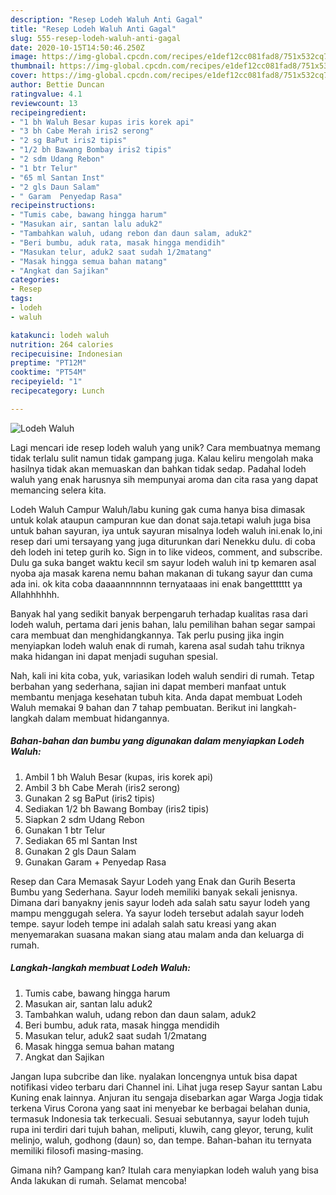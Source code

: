 ```yaml
---
description: "Resep Lodeh Waluh Anti Gagal"
title: "Resep Lodeh Waluh Anti Gagal"
slug: 555-resep-lodeh-waluh-anti-gagal
date: 2020-10-15T14:50:46.250Z
image: https://img-global.cpcdn.com/recipes/e1def12cc081fad8/751x532cq70/lodeh-waluh-foto-resep-utama.jpg
thumbnail: https://img-global.cpcdn.com/recipes/e1def12cc081fad8/751x532cq70/lodeh-waluh-foto-resep-utama.jpg
cover: https://img-global.cpcdn.com/recipes/e1def12cc081fad8/751x532cq70/lodeh-waluh-foto-resep-utama.jpg
author: Bettie Duncan
ratingvalue: 4.1
reviewcount: 13
recipeingredient:
- "1 bh Waluh Besar kupas iris korek api"
- "3 bh Cabe Merah iris2 serong"
- "2 sg BaPut iris2 tipis"
- "1/2 bh Bawang Bombay iris2 tipis"
- "2 sdm Udang Rebon"
- "1 btr Telur"
- "65 ml Santan Inst"
- "2 gls Daun Salam"
- " Garam  Penyedap Rasa"
recipeinstructions:
- "Tumis cabe, bawang hingga harum"
- "Masukan air, santan lalu aduk2"
- "Tambahkan waluh, udang rebon dan daun salam, aduk2"
- "Beri bumbu, aduk rata, masak hingga mendidih"
- "Masukan telur, aduk2 saat sudah 1/2matang"
- "Masak hingga semua bahan matang"
- "Angkat dan Sajikan"
categories:
- Resep
tags:
- lodeh
- waluh

katakunci: lodeh waluh 
nutrition: 264 calories
recipecuisine: Indonesian
preptime: "PT12M"
cooktime: "PT54M"
recipeyield: "1"
recipecategory: Lunch

---
```



![Lodeh Waluh](https://img-global.cpcdn.com/recipes/e1def12cc081fad8/751x532cq70/lodeh-waluh-foto-resep-utama.jpg)

Lagi mencari ide resep lodeh waluh yang unik? Cara membuatnya memang tidak terlalu sulit namun tidak gampang juga. Kalau keliru mengolah maka hasilnya tidak akan memuaskan dan bahkan tidak sedap. Padahal lodeh waluh yang enak harusnya sih mempunyai aroma dan cita rasa yang dapat memancing selera kita.

Lodeh Waluh Campur Waluh/labu kuning gak cuma hanya bisa dimasak untuk kolak ataupun campuran kue dan donat saja.tetapi waluh juga bisa untuk bahan sayuran, iya untuk sayuran misalnya lodeh waluh ini.enak lo,ini resep dari umi tersayang yang juga diturunkan dari Nenekku dulu. di coba deh lodeh ini tetep gurih ko. Sign in to like videos, comment, and subscribe. Dulu ga suka banget waktu kecil sm sayur lodeh waluh ini tp kemaren asal nyoba aja masak karena nemu bahan makanan di tukang sayur dan cuma ada ini. ok kita coba daaaannnnnnn ternyataaas ini enak bangettttttt ya Allahhhhhh.

Banyak hal yang sedikit banyak berpengaruh terhadap kualitas rasa dari lodeh waluh, pertama dari jenis bahan, lalu pemilihan bahan segar sampai cara membuat dan menghidangkannya. Tak perlu pusing jika ingin menyiapkan lodeh waluh enak di rumah, karena asal sudah tahu triknya maka hidangan ini dapat menjadi suguhan spesial.


Nah, kali ini kita coba, yuk, variasikan lodeh waluh sendiri di rumah. Tetap berbahan yang sederhana, sajian ini dapat memberi manfaat untuk membantu menjaga kesehatan tubuh kita. Anda dapat membuat Lodeh Waluh memakai 9 bahan dan 7 tahap pembuatan. Berikut ini langkah-langkah dalam membuat hidangannya.

<!--inarticleads1-->

##### Bahan-bahan dan bumbu yang digunakan dalam menyiapkan Lodeh Waluh:

1. Ambil 1 bh Waluh Besar (kupas, iris korek api)
1. Ambil 3 bh Cabe Merah (iris2 serong)
1. Gunakan 2 sg BaPut (iris2 tipis)
1. Sediakan 1/2 bh Bawang Bombay (iris2 tipis)
1. Siapkan 2 sdm Udang Rebon
1. Gunakan 1 btr Telur
1. Sediakan 65 ml Santan Inst
1. Gunakan 2 gls Daun Salam
1. Gunakan  Garam + Penyedap Rasa


Resep dan Cara Memasak Sayur Lodeh yang Enak dan Gurih Beserta Bumbu yang Sederhana. Sayur lodeh memiliki banyak sekali jenisnya. Dimana dari banyakny jenis sayur lodeh ada salah satu sayur lodeh yang mampu menggugah selera. Ya sayur lodeh tersebut adalah sayur lodeh tempe. sayur lodeh tempe ini adalah salah satu kreasi yang akan menyemarakan suasana makan siang atau malam anda dan keluarga di rumah. 

<!--inarticleads2-->

##### Langkah-langkah membuat Lodeh Waluh:

1. Tumis cabe, bawang hingga harum
1. Masukan air, santan lalu aduk2
1. Tambahkan waluh, udang rebon dan daun salam, aduk2
1. Beri bumbu, aduk rata, masak hingga mendidih
1. Masukan telur, aduk2 saat sudah 1/2matang
1. Masak hingga semua bahan matang
1. Angkat dan Sajikan


Jangan lupa subcribe dan like. nyalakan loncengnya untuk bisa dapat notifikasi video terbaru dari Channel ini. Lihat juga resep Sayur santan Labu Kuning enak lainnya. Anjuran itu sengaja disebarkan agar Warga Jogja tidak terkena Virus Corona yang saat ini menyebar ke berbagai belahan dunia, termasuk Indonesia tak terkecuali. Sesuai sebutannya, sayur lodeh tujuh rupa ini terdiri dari tujuh bahan, meliputi, kluwih, cang gleyor, terung, kulit melinjo, waluh, godhong (daun) so, dan tempe. Bahan-bahan itu ternyata memiliki filosofi masing-masing. 

Gimana nih? Gampang kan? Itulah cara menyiapkan lodeh waluh yang bisa Anda lakukan di rumah. Selamat mencoba!
